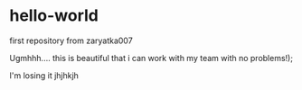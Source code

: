 # hello-world
first repository from zaryatka007

Ugmhhh.... this is beautiful that i can work with my team with no problems!);

I'm losing it
jhjhkjh
